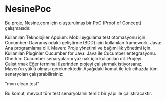 # NesinePoc
Bu proje, Nesine.com için oluşturulmuş bir PoC (Proof of Concept) çalışmasıdır.

Kullanılan Teknolojiler
Appium: Mobil uygulama test otomasyonu için.
Cucumber: Davranış odaklı geliştirme (BDD) için kullanılan framework.
Java: Ana programlama dili.
Maven: Proje yönetimi ve bağımlılık yönetimi için.
Kullanılan Pluginler
Cucumber for Java: Java ile Cucumber entegrasyonu.
Gherkin: Cucumber senaryolarını yazmak için kullanılan dil.
Projeyi Çalıştırmak
Eğer terminal üzerinden projeyi çalıştırmak istiyorsanız, Maven'ın yüklü olması gerekmektedir. Aşağıdaki komut ile tek cihazda tüm senaryoları çalıştırabilirsiniz:

"mvn clean test"

Bu komut, mevcut tüm test senaryolarını temiz bir yapı ile çalıştıracaktır.

